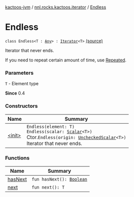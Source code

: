 [kactoos-jvm](../../index.md) / [nnl.rocks.kactoos.iterator](../index.md) / [Endless](.)

# Endless

`class Endless<T : `[`Any`](https://kotlinlang.org/api/latest/jvm/stdlib/kotlin/-any/index.html)`> : `[`Iterator`](https://kotlinlang.org/api/latest/jvm/stdlib/kotlin.collections/-iterator/index.html)`<T>` [(source)](https://github.com/neonailol/kactoos/blob/master/kactoos-jvm/src/main/kotlin/nnl/rocks/kactoos/iterator/Endless.kt#L18)

Iterator that never ends.

If you need to repeat certain amount of time, use [Repeated](../-repeated/index.md).

### Parameters

`T` - Element type

**Since**
0.4

### Constructors

| Name | Summary |
|---|---|
| [&lt;init&gt;](-init-.md) | `Endless(element: T)`<br>`Endless(scalar: `[`Scalar`](../../nnl.rocks.kactoos/-scalar/index.md)`<T>)`<br>Ctor.`Endless(origin: `[`UncheckedScalar`](../../nnl.rocks.kactoos.scalar/-unchecked-scalar/index.md)`<T>)`<br>Iterator that never ends. |

### Functions

| Name | Summary |
|---|---|
| [hasNext](has-next.md) | `fun hasNext(): `[`Boolean`](https://kotlinlang.org/api/latest/jvm/stdlib/kotlin/-boolean/index.html) |
| [next](next.md) | `fun next(): T` |
